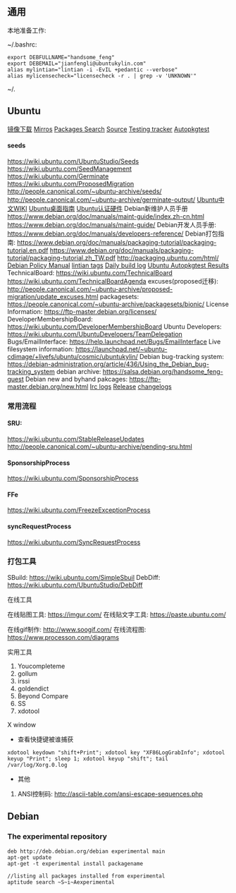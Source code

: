 ## 通用

本地准备工作:

~/.bashrc:

```
export DEBFULLNAME="handsome_feng"
export DEBEMAIL="jianfengli@ubuntukylin.com"
alias mylintian="lintian -i -EvIL +pedantic --verbose"
alias mylicensecheck="licensecheck -r . | grep -v 'UNKNOWN'"
```
~/.



## Ubuntu

[镜像下载](https://cdimage.ubuntu.com)
[Mirros](https://launchpad.net/ubuntu/+archivemirrors)
[Packages Search](http://packages.ubuntu.com/)
[Source](https://launchpad.net/ubuntu/+source/youker-assistant)
[Testing tracker](http://iso.qa.ubuntu.com/qatracker)
[Autopkgtest](http://autopkgtest.ubuntu.com/)

#### seeds

https://wiki.ubuntu.com/UbuntuStudio/Seeds
https://wiki.ubuntu.com/SeedManagement
https://wiki.ubuntu.com/Germinate
https://wiki.ubuntu.com/ProposedMigration
http://people.canonical.com/~ubuntu-archive/seeds/
http://people.canonical.com/~ubuntu-archive/germinate-output/
[Ubuntu中文WIKI](http://wiki.ubuntu.org.cn/)
[Ubuntu桌面指南](https://help.ubuntu.com/lts/ubuntu-help/index.html)
[Ubuntu认证硬件](https://certification.ubuntu.com/certification/desktop/)
Debian新维护人员手册
https://www.debian.org/doc/manuals/maint-guide/index.zh-cn.html
https://www.debian.org/doc/manuals/maint-guide/
Debian开发人员手册: https://www.debian.org/doc/manuals/developers-reference/
Debian打包指南:
https://www.debian.org/doc/manuals/packaging-tutorial/packaging-tutorial.en.pdf
https://www.debian.org/doc/manuals/packaging-tutorial/packaging-tutorial.zh_TW.pdf
http://packaging.ubuntu.com/html/
[Debian Policy Manual]( https://www.debian.org/doc/debian-policy/)
[lintian tags](https://lintian.debian.org/tags/)
[Daily build log](http://people.canonical.com/~ubuntu-archive/cd-build-logs/)
[Ubuntu Autopkgtest Results](http://autopkgtest.ubuntu.com/)
TechnicalBoard:
https://wiki.ubuntu.com/TechnicalBoard
https://wiki.ubuntu.com/TechnicalBoardAgenda
excuses(proposed迁移): http://people.canonical.com/~ubuntu-archive/proposed-migration/update_excuses.html
packagesets:        https://people.canonical.com/~ubuntu-archive/packagesets/bionic/
License Information: https://ftp-master.debian.org/licenses/
DeveloperMembershipBoard: https://wiki.ubuntu.com/DeveloperMembershipBoard
Ubuntu Developers: https://wiki.ubuntu.com/UbuntuDevelopers/TeamDelegation
Bugs/EmailInterface: https://help.launchpad.net/Bugs/EmailInterface
Live filesystem information: https://launchpad.net/~ubuntu-cdimage/+livefs/ubuntu/cosmic/ubuntukylin/
Debian bug-tracking system: https://debian-administration.org/article/436/Using_the_Debian_bug-tracking_system
debian archive:      https://salsa.debian.org/handsome_feng-guest
Debian new and byhand pakcages: https://ftp-master.debian.org/new.html
[Irc logs](https://irclogs.ubuntu.com)
[Release](https://wiki.ubuntu.com/Releases)
[changelogs]( http://changelogs.ubuntu.com/)

### 常用流程

#### SRU:

https://wiki.ubuntu.com/StableReleaseUpdates
http://people.canonical.com/~ubuntu-archive/pending-sru.html

#### SponsorshipProcess

https://wiki.ubuntu.com/SponsorshipProcess

#### FFe

https://wiki.ubuntu.com/FreezeExceptionProcess

#### syncRequestProcess

https://wiki.ubuntu.com/SyncRequestProcess

### 打包工具

SBuild:         https://wiki.ubuntu.com/SimpleSbuil
DebDiff:        https://wiki.ubuntu.com/UbuntuStudio/DebDiff

在线工具

在线贴图工具:    https://imgur.com/
在线贴文字工具:  https://paste.ubuntu.com/

在线gif制作:     http://www.soogif.com/
在线流程图:      https://www.processon.com/diagrams 

实用工具

1. Youcompleteme
2. gollum
3. irssi
4. goldendict
5. Beyond Compare
6. SS
7. xdotool

X window

- 查看快捷键被谁捕获

```shell
xdotool keydown "shift+Print"; xdotool key "XF86LogGrabInfo"; xdotool keyup "Print"; sleep 1; xdotool keyup "shift"; tail /var/log/Xorg.0.log
```

- 其他

1. ANSI控制码: http://ascii-table.com/ansi-escape-sequences.php



## Debian

### The experimental repository

```
deb http://deb.debian.org/debian experimental main
apt-get update
apt-get -t experimental install packagename

//listing all packages installed from experimental
aptitude search ~S~i~Aexperimental
```
